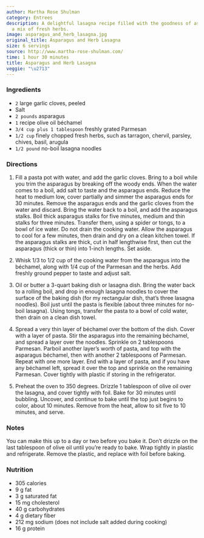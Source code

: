 ```yaml
---
author: Martha Rose Shulman
category: Entrees
description: A delightful lasagna recipe filled with the goodness of asparagus and
  a mix of fresh herbs.
image: asparagus_and_herb_lasagna.jpg
original_title: Asparagus and Herb Lasagna
size: 6 servings
source: http://www.martha-rose-shulman.com/
time: 1 hour 30 minutes
title: Asparagus and Herb Lasagna
veggie: "\u2713"
---
```

### Ingredients

* `2` large garlic cloves, peeled
* Salt
* `2 pounds` asparagus
* `1` recipe olive oil béchamel
* `3/4 cup plus 1 tablespoon` freshly grated Parmesan
* `1/2 cup` finely chopped fresh herbs, such as tarragon, chervil, parsley, chives, basil, arugula
* `1/2 pound` no-boil lasagna noodles

### Directions

1. Fill a pasta pot with water, and add the garlic cloves. Bring to a boil while you trim the asparagus by breaking off the woody ends. When the water comes to a boil, add salt to taste and the asparagus ends. Reduce the heat to medium low, cover partially and simmer the asparagus ends for 30 minutes. Remove the asparagus ends and the garlic cloves from the water and discard. Bring the water back to a boil, and add the asparagus stalks. Boil thick asparagus stalks for five minutes, medium and thin stalks for three minutes. Transfer them, using a spider or tongs, to a bowl of ice water. Do not drain the cooking water. Allow the asparagus to cool for a few minutes, then drain and dry on a clean kitchen towel. If the asparagus stalks are thick, cut in half lengthwise first, then cut the asparagus (thick or thin) into 1-inch lengths. Set aside.

2. Whisk 1/3 to 1/2 cup of the cooking water from the asparagus into the béchamel, along with 1/4 cup of the Parmesan and the herbs. Add freshly ground pepper to taste and adjust salt.

3. Oil or butter a 3-quart baking dish or lasagna dish. Bring the water back to a rolling boil, and drop in enough lasagna noodles to cover the surface of the baking dish (for my rectangular dish, that’s three lasagna noodles). Boil just until the pasta is flexible (about three minutes for no-boil lasagna). Using tongs, transfer the pasta to a bowl of cold water, then drain on a clean dish towel.

4. Spread a very thin layer of béchamel over the bottom of the dish. Cover with a layer of pasta. Stir the asparagus into the remaining béchamel, and spread a layer over the noodles. Sprinkle on 2 tablespoons Parmesan. Parboil another layer’s worth of pasta, and top with the asparagus béchamel, then with another 2 tablespoons of Parmesan. Repeat with one more layer. End with a layer of pasta, and if you have any béchamel left, spread it over the top and sprinkle on the remaining Parmesan. Cover tightly with plastic if storing in the refrigerator.

5. Preheat the oven to 350 degrees. Drizzle 1 tablespoon of olive oil over the lasagna, and cover tightly with foil. Bake for 30 minutes until bubbling. Uncover, and continue to bake until the top just begins to color, about 10 minutes. Remove from the heat, allow to sit five to 10 minutes, and serve.

### Notes

You can make this up to a day or two before you bake it. Don’t drizzle on the last tablespoon of olive oil until you’re ready to bake. Wrap tightly in plastic and refrigerate. Remove the plastic, and replace with foil before baking.

### Nutrition

* 305 calories
* 9 g fat
* 3 g saturated fat
* 15 mg cholesterol
* 40 g carbohydrates
* 4 g dietary fiber
* 212 mg sodium (does not include salt added during cooking)
* 16 g protein